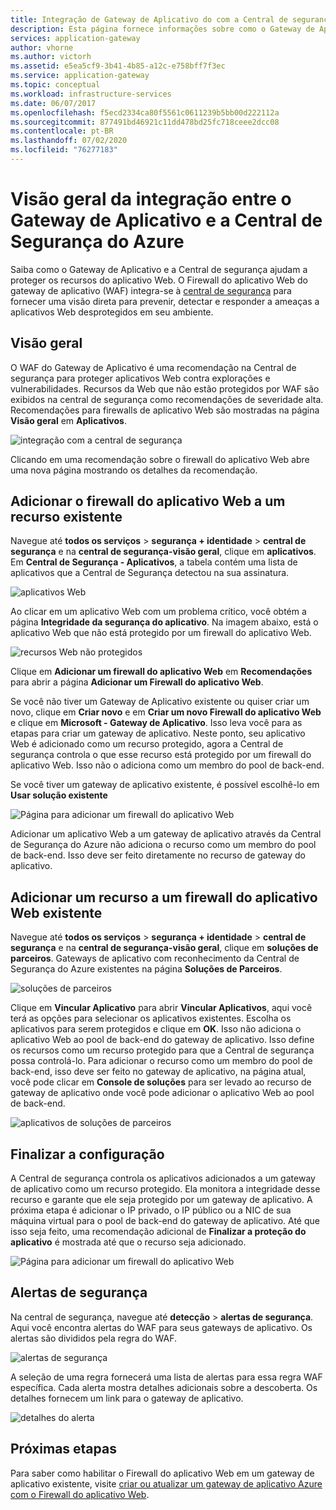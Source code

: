 ```yaml
---
title: Integração de Gateway de Aplicativo do com a Central de segurança do Azure | Microsoft Docs
description: Esta página fornece informações sobre como o Gateway de Aplicativo se integra à Central de segurança do Azure.
services: application-gateway
author: vhorne
ms.author: victorh
ms.assetid: e5ea5cf9-3b41-4b85-a12c-e758bff7f3ec
ms.service: application-gateway
ms.topic: conceptual
ms.workload: infrastructure-services
ms.date: 06/07/2017
ms.openlocfilehash: f5ecd2334ca80f5561c0611239b5bb00d222112a
ms.sourcegitcommit: 877491bd46921c11dd478bd25fc718ceee2dcc08
ms.contentlocale: pt-BR
ms.lasthandoff: 07/02/2020
ms.locfileid: "76277183"
---
```

# <a name="overview-of-integration-between-application-gateway-and-azure-security-center"></a>Visão geral da integração entre o Gateway de Aplicativo e a Central de Segurança do Azure

Saiba como o Gateway de Aplicativo e a Central de segurança ajudam a proteger os recursos do aplicativo Web. O Firewall do aplicativo Web do gateway de aplicativo (WAF) integra-se à [central de segurança](../security-center/security-center-intro.md) para fornecer uma visão direta para prevenir, detectar e responder a ameaças a aplicativos Web desprotegidos em seu ambiente.

## <a name="overview"></a>Visão geral

O WAF do Gateway de Aplicativo é uma recomendação na Central de segurança para proteger aplicativos Web contra explorações e vulnerabilidades. Recursos da Web que não estão protegidos por WAF são exibidos na central de segurança como recomendações de severidade alta. Recomendações para firewalls de aplicativo Web são mostradas na página **Visão geral** em **Aplicativos**.

![integração com a central de segurança][1]

Clicando em uma recomendação sobre o firewall do aplicativo Web abre uma nova página mostrando os detalhes da recomendação.

## <a name="add-a-web-application-firewall-to-an-existing-resource"></a>Adicionar o firewall do aplicativo Web a um recurso existente

Navegue até **todos os serviços**  >  **segurança + identidade**  >  **central de segurança** e na **central de segurança-visão geral**, clique em **aplicativos**. Em **Central de Segurança - Aplicativos**, a tabela contém uma lista de aplicativos que a Central de Segurança detectou na sua assinatura.

![aplicativos Web][3]

Ao clicar em um aplicativo Web com um problema crítico, você obtém a página **Integridade da segurança do aplicativo**. Na imagem abaixo, está o aplicativo Web que não está protegido por um firewall do aplicativo Web. 

![recursos Web não protegidos][2]

Clique em **Adicionar um firewall do aplicativo Web** em **Recomendações** para abrir a página **Adicionar um Firewall do aplicativo Web**.

Se você não tiver um Gateway de Aplicativo existente ou quiser criar um novo, clique em **Criar novo** e em **Criar um novo Firewall do aplicativo Web** e clique em **Microsoft - Gateway de Aplicativo**. Isso leva você para as etapas para criar um gateway de aplicativo. Neste ponto, seu aplicativo Web é adicionado como um recurso protegido, agora a Central de segurança controla o que esse recurso está protegido por um firewall do aplicativo Web. Isso não o adiciona como um membro do pool de back-end.

Se você tiver um gateway de aplicativo existente, é possível escolhê-lo em **Usar solução existente**

![Página para adicionar um firewall do aplicativo Web][4]

Adicionar um aplicativo Web a um gateway de aplicativo através da Central de Segurança do Azure não adiciona o recurso como um membro do pool de back-end. Isso deve ser feito diretamente no recurso de gateway do aplicativo.

## <a name="add-a-resource-to-an-existing-web-application-firewall"></a>Adicionar um recurso a um firewall do aplicativo Web existente

Navegue até **todos os serviços**  >  **segurança + identidade**  >  **central de segurança** e na **central de segurança-visão geral**, clique em **soluções de parceiros**. Gateways de aplicativo com reconhecimento da Central de Segurança do Azure existentes na página **Soluções de Parceiros**.

![soluções de parceiros][7]

Clique em **Vincular Aplicativo** para abrir **Vincular Aplicativos**, aqui você terá as opções para selecionar os aplicativos existentes. Escolha os aplicativos para serem protegidos e clique em **OK**. Isso não adiciona o aplicativo Web ao pool de back-end do gateway de aplicativo. Isso define os recursos como um recurso protegido para que a Central de segurança possa controlá-lo. Para adicionar o recurso como um membro do pool de back-end, isso deve ser feito no gateway de aplicativo, na página atual, você pode clicar em **Console de soluções** para ser levado ao recurso de gateway de aplicativo onde você pode adicionar o aplicativo Web ao pool de back-end.

![aplicativos de soluções de parceiros][6]

## <a name="finalize-configuration"></a>Finalizar a configuração

A Central de segurança controla os aplicativos adicionados a um gateway de aplicativo como um recurso protegido.  Ela monitora a integridade desse recurso e garante que ele seja protegido por um gateway de aplicativo. A próxima etapa é adicionar o IP privado, o IP público ou a NIC de sua máquina virtual para o pool de back-end do gateway de aplicativo. Até que isso seja feito, uma recomendação adicional de **Finalizar a proteção do aplicativo** é mostrada até que o recurso seja adicionado.

![Página para adicionar um firewall do aplicativo Web][5]

## <a name="security-alerts"></a>Alertas de segurança

Na central de segurança, navegue até **detecção**  >  **alertas de segurança**.  Aqui você encontra alertas do WAF para seus gateways de aplicativo. Os alertas são divididos pela regra do WAF.

![alertas de segurança][8]

A seleção de uma regra fornecerá uma lista de alertas para essa regra WAF específica. Cada alerta mostra detalhes adicionais sobre a descoberta. Os detalhes fornecem um link para o gateway de aplicativo.
 
![detalhes do alerta][9]

## <a name="next-steps"></a>Próximas etapas

Para saber como habilitar o Firewall do aplicativo Web em um gateway de aplicativo existente, visite [criar ou atualizar um gateway de aplicativo Azure com o Firewall do aplicativo Web](application-gateway-web-application-firewall-portal.md).

[1]: ./media/application-gateway-integration-security-center/figure1.png
[2]: ./media/application-gateway-integration-security-center/figure2.png
[3]: ./media/application-gateway-integration-security-center/figure3.png
[4]: ./media/application-gateway-integration-security-center/figure4.png
[5]: ./media/application-gateway-integration-security-center/figure5.png
[6]: ./media/application-gateway-integration-security-center/figure6.png
[7]: ./media/application-gateway-integration-security-center/figure7.png
[8]: ./media/application-gateway-integration-security-center/securitycenter.png
[9]: ./media/application-gateway-integration-security-center/figure9.png